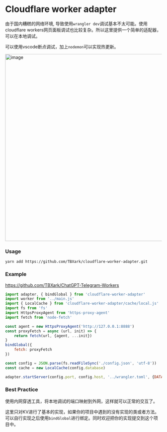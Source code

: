 # Cloudflare worker adapter

由于国内糟糕的网络环境, 导致使用`wrangler dev`调试基本不太可能。使用cloudflare workers网页面板调试也比较复杂。所以这里提供一个简单的适配器，可以在本地调试。

可以使用vscode断点调试，加上`nodemon`可以实现热更新。

<img width="600" alt="image" src="https://user-images.githubusercontent.com/9513891/224906690-d9692649-ab5a-4c5a-98e2-49dc122d611a.png">


### Usage

```shell
yarn add https://github.com/TBXark/cloudflare-worker-adapter.git
```

### Example

https://github.com/TBXark/ChatGPT-Telegram-Workers

```js
import adapter, { bindGlobal } from 'cloudflare-worker-adapter'
import worker from '../main.js'
import { LocalCache } from 'cloudflare-worker-adapter/cache/local.js'
import fs from 'fs'
import HttpsProxyAgent from 'https-proxy-agent'
import fetch from 'node-fetch'

const agent = new HttpsProxyAgent('http://127.0.0.1:8888')
const proxyFetch = async (url, init) => {
    return fetch(url, {agent, ...init})
}
bindGlobal({ 
    fetch: proxyFetch
})

const config = JSON.parse(fs.readFileSync('./config.json', 'utf-8'))
const cache = new LocalCache(config.database)

adapter.startServer(config.port, config.host, '../wrangler.toml', {DATABASE: cache}, {server: config.server}, worker.fetch)

```

### Best Practice

使用内网穿透工具，将本地调试的端口映射到外网，这样就可以正常的交互了。

这里只对KV进行了基本的实现，如果你的项目中遇到的没有实现的类或者方法。可以自行实现之后使用`bindGlobal`进行绑定。同时欢迎把你的实现提交到这个项目中。
